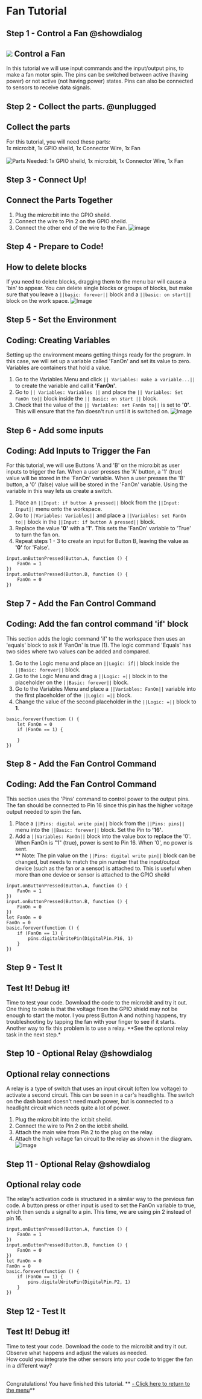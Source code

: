 # Fan Tutorial
<!----Fan Tutorial-----------------------------------Complete----
------Connect a fan and use IO pins to control it----------------
----------------------------------------------------------------->


## Step 1 - Control a Fan @showdialog

![](https://raw.githubusercontent.com/EarthEdSTEM/earthed-iot-programs-tutorials/master/Images/T_Fan/Fan_Banner.gif)
Control a Fan
---------------------------------

In this tutorial we will use input commands and the input/output pins, to make a fan motor spin. 
The pins can be switched between active (having power) or not active (not having power) states. 
Pins can also be connected to sensors to receive data signals.

## Step 2 - Collect the parts. @unplugged
Collect the parts
-----------------
For this tutorial, you will need these parts: <br>
1x micro:bit, 1x GPIO sheild, 1x Connector Wire, 1x Fan <br><br>
![Parts Needed: 1x GPIO sheild, 1x micro:bit, 1x Connector Wire, 1x Fan](https://raw.githubusercontent.com/EarthEdSTEM/earthed-iot-programs-tutorials/master/Images/T_Fan/IoT_Fan_Parts_List.png)
<br>

## Step 3 - Connect Up!
Connect the Parts Together
--------------------------
1. Plug the micro:bit into the GPIO sheild.
2. Connect the wire to Pin 2 on the GPIO sheild.
3. Connect the other end of the wire to the Fan.
![image](https://raw.githubusercontent.com/EarthEdSTEM/earthed-iot-programs-tutorials/master/Images/T_Fan/IoT_Fan_Connections.png)

## Step 4 - Prepare to Code!
How to delete blocks
------------------------------
If you need to delete blocks, dragging them to the menu bar will cause a 'bin' to appear. 
You can delete single blocks or groups of blocks, but make sure that you leave 
a ``||basic: forever||`` block and a ``||basic: on start||`` block on the work space.
![Image](https://raw.githubusercontent.com/EarthEdSTEM/earthed-iot-programs-tutorials/master/Images/General/Delete_blocks.png)

## Step 5 - Set the Environment
Coding: Creating Variables
--------------------------
Setting up the environment means getting things ready for the program. 
In this case, we will set up a variable called 'FanOn' and set its value to zero. Variables are containers that hold a value.
1. Go to the Variables Menu and click ``|| Variables: make a variable...||`` to create the variable and call it **'FanOn'**.
2. Go to ``|| Variables: Variables ||`` and place the ``|| Variables: Set FanOn to||`` block inside the ``|| Basic: on start ||`` block.
3. Check that the value of the ``|| Variables: set FanOn to||`` is set to **'0'**. This will ensure that the fan doesn't run until it is switched on.
![Image](https://raw.githubusercontent.com/EarthEdSTEM/earthed-iot-programs-tutorials/master/Images/T_Fan/IoT_Fan_Create_Variables.png)

## Step 6 - Add some inputs
Coding: Add Inputs to Trigger the Fan
---------------------------------------
For this tutorial, we will use Buttons 'A and 'B' on the micro:bit as user inputs to trigger the fan. 
When a user presses the 'A' button, a '1' (true) value will be stored in the 'FanOn' variable.
When a user presses the 'B' button, a '0' (false) value will be stored in the 'FanOn' variable.
Using the variable in this way lets us create a switch.
1. Place an ``||Input: if button A pressed||`` block from the ``||Input: Input||`` menu onto the workspace.
2. Go to ``||Variables: Variables||`` and place a ``||Variables: set FanOn to||`` block in the ``||Input: if button A pressed||`` block.
3. Replace the value **'0'** with a **'1'**. This sets the 'FanOn' variable to 'True' to turn the fan on.
4. Repeat steps 1 - 3 to create an input for Button B, leaving the value as **'0'** for 'False'.

```blocks
input.onButtonPressed(Button.A, function () {
    FanOn = 1
})
input.onButtonPressed(Button.B, function () {
    FanOn = 0
})
```

## Step 7 - Add the Fan Control Command
Coding: Add the fan control command 'if' block
-------------------------------------
This section adds the logic command 'if' to the workspace then uses an 'equals' block to ask if 'FanOn' is true (1). 
The logic command 'Equals' has two sides where two values can be added and compared.<br>
1. Go to the Logic menu and place an ``||Logic: if||`` block inside the ``||Basic: forever||`` block.
2. Go to the Logic Menu and drag a ``||Logic: =||`` block in to the placeholder on the ``||Basic: forever||`` block.
3. Go to the Variables Menu and place a ``||Variables: FanOn||`` variable into the first placeholder of the ``||Logic: =||`` block.
4. Change the value of the second placeholder in the ``||Logic: =||`` block to **1**.

```blocks
basic.forever(function () {
    let FanOn = 0
    if (FanOn == 1) {
    	
    }
})
```

## Step 8 - Add the Fan Control Command
Coding: Add the Fan Control Command
-------------------------------------
This section uses the 'Pins' command to control power to the output pins. 
The fan should be connected to Pin 16 since this pin has the higher voltage output needed to spin the fan.
1. Place a ``||Pins: digital write pin||`` block from the ``||Pins: pins||`` menu into the ``||Basic: forever||`` block. Set the Pin to **'16'**.
2. Add a ``||Variables: FanOn||`` block into the value box to replace the '0'.<br>
When FanOn is "1" (true), power is sent to Pin 16. When '0', no power is sent.<br>
** Note: The pin value on the ``||Pins: digital write pin||`` block can be changed, 
but needs to match the pin number that the input/output device (such as the fan or a sensor) is attached to. 
This is useful when more than one device or sensor is attached to the GPIO sheild<br>

```blocks
input.onButtonPressed(Button.A, function () {
    FanOn = 1
})
input.onButtonPressed(Button.B, function () {
    FanOn = 0
})
let FanOn = 0
FanOn = 0
basic.forever(function () {
    if (FanOn == 1) {
        pins.digitalWritePin(DigitalPin.P16, 1)
    }
})

```

## Step 9 - Test It
Test It! Debug it!
------------------
Time to test your code. Download the code to the micro:bit and try it out. 
One thing to note is that the voltage from the GPIO shield may not be enough to start the motor. 
I you press Button A and nothing happens, try troubleshooting by tapping the fan with your finger to see if it starts.<br>
Another way to fix this problem is to use a relay. **See the optional relay task in the next step.*<br>

## Step 10 - Optional Relay  @showdialog
Optional relay connections
------------------
A relay is a type of switch that uses an input circuit (often low voltage) to activate a second circuit.
This can be seen in a car's headlights. The switch on the dash board doesn't need much power, but is connected to a headlight circuit which needs quite a lot of power.
1. Plug the micro:bit into the iot:bit sheild.
2. Connect the wire to Pin 2 on the iot:bit sheild. 
3. Attach the main wire from Pin 2 to the plug on the relay. 
4. Attach the high voltage fan circuit to the relay as shown in the diagram.
![image](https://raw.githubusercontent.com/EarthEdSTEM/earthed-iot-programs-tutorials/master/Images/T_Fan/IoT_Relay_Connections.png)

## Step 11 - Optional Relay  @showdialog
Optional relay code
------------------
The relay's activation code is structured in a similar way to the previous fan code. 
A button press or other input is used to set the FanOn variable to true, which then sends a signal to a pin.
This time, we are using pin 2 instead of pin 16.
```blocks
input.onButtonPressed(Button.A, function () {
    FanOn = 1
})
input.onButtonPressed(Button.B, function () {
    FanOn = 0
})
let FanOn = 0
FanOn = 0
basic.forever(function () {
    if (FanOn == 1) {
        pins.digitalWritePin(DigitalPin.P2, 1)
    }
})

```
## Step 12 - Test It
Test It! Debug it!
------------------
Time to test your code. Download the code to the micro:bit and try it out. Observe what happens and adjust the values as needed.<br>
How could you integrate the other sensors into your code to trigger the fan in a different way?<br><br>


Congratulations! You have finished this tutorial.
** [- Click here to return to the menu](https://sites.google.com/earthed.vic.edu.au/tutorial-iot/home)**<br>


<script src="https://makecode.com/gh-pages-embed.js" > </script><script>makeCodeRender("{{ site.makecode.home_url }}", "{{ site.github.owner_name }}/{ { site.github.repository_name } } ");</script>

